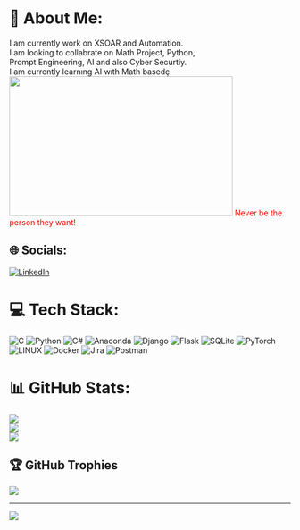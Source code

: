 # 💫 About Me:
I am currently work on XSOAR and Automation.<br>I am looking to collabrate on Math Project, Python,<br> Prompt Engineering, AI and also Cyber Securtiy.<br>I am currently learnıng AI wıth Math basedç
<img src= "https://media.giphy.com/media/26gsvcgO9EaGWFXqM/giphy.gif" align="top-right" width="400" height="250">
<font color="red"> Never be the person they want! </font>
## 🌐 Socials:
[![LinkedIn](https://img.shields.io/badge/LinkedIn-%230077B5.svg?logo=linkedin&logoColor=white)](https://linkedin.com/in/yilmazdincer) 

# 💻 Tech Stack:
![C](https://img.shields.io/badge/c-%2300599C.svg?style=for-the-badge&logo=c&logoColor=white) ![Python](https://img.shields.io/badge/python-3670A0?style=for-the-badge&logo=python&logoColor=ffdd54) ![C#](https://img.shields.io/badge/c%23-%23239120.svg?style=for-the-badge&logo=c-sharp&logoColor=white) ![Anaconda](https://img.shields.io/badge/Anaconda-%2344A833.svg?style=for-the-badge&logo=anaconda&logoColor=white) ![Django](https://img.shields.io/badge/django-%23092E20.svg?style=for-the-badge&logo=django&logoColor=white) ![Flask](https://img.shields.io/badge/flask-%23000.svg?style=for-the-badge&logo=flask&logoColor=white) ![SQLite](https://img.shields.io/badge/sqlite-%2307405e.svg?style=for-the-badge&logo=sqlite&logoColor=white) ![PyTorch](https://img.shields.io/badge/PyTorch-%23EE4C2C.svg?style=for-the-badge&logo=PyTorch&logoColor=white) ![LINUX](https://img.shields.io/badge/Linux-FCC624?style=for-the-badge&logo=linux&logoColor=black) ![Docker](https://img.shields.io/badge/docker-%230db7ed.svg?style=for-the-badge&logo=docker&logoColor=white) ![Jira](https://img.shields.io/badge/jira-%230A0FFF.svg?style=for-the-badge&logo=jira&logoColor=white) ![Postman](https://img.shields.io/badge/Postman-FF6C37?style=for-the-badge&logo=postman&logoColor=white)
# 📊 GitHub Stats:
![](https://github-readme-stats.vercel.app/api?username=yilmazdincer&theme=radical&hide_border=false&include_all_commits=false&count_private=true)<br/>
![](https://github-readme-streak-stats.herokuapp.com/?user=yilmazdincer&theme=radical&hide_border=false)<br/>
![](https://github-readme-stats.vercel.app/api/top-langs/?username=yilmazdincer&theme=radical&hide_border=false&include_all_commits=false&count_private=true&layout=compact)

## 🏆 GitHub Trophies
![](https://github-profile-trophy.vercel.app/?username=yilmazdincer&theme=radical&no-frame=true&no-bg=false&margin-w=4)

---
[![](https://visitcount.itsvg.in/api?id=yilmazdincer&icon=0&color=0)](https://visitcount.itsvg.in)
